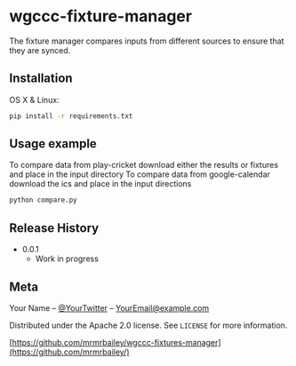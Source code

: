# wgccc-fixture-manager


The fixture manager compares inputs from different sources to ensure that they are synced.


## Installation

OS X & Linux:

```sh
pip install -r requirements.txt
```

## Usage example

To compare data from play-cricket download either the results or fixtures and place in the input directory
To compare data from google-calendar download the ics and place in the input directions

```sh
python compare.py
```

## Release History


* 0.0.1
    * Work in progress

## Meta

Your Name – [@YourTwitter](https://twitter.com/dbader_org) – YourEmail@example.com

Distributed under the Apache 2.0 license. See ``LICENSE`` for more information.

[https://github.com/mrmrbailey/wgccc-fixtures-manager](https://github.com/mrmrbailey/)
